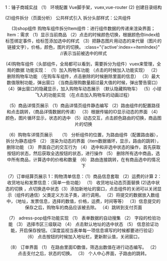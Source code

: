 1：锤子商城实战
（1）	环境配置
Vue脚手架，vuex,vue-router
 (2) 创建目录结构
  
 (2)组件拆分（页面分析）
公共样式引入 <link rel="stylesheet" href="/src/assets/css/reset.css">
拆分头部样式：公共组件<header>
(3)shop组件
购物车组件拆分Item组件：进行组件数据的传递来渲染界面；
Item：需求
（1）显示当前商品 
（2）点击的时候颜色切换，根据颜色你index给标签绑定事件，给标签添加选中的样式  （3）把静态图片用动态的来代替（图片的链接文字），价格，颜色，图片的切换。
:class="{'active':index==itemIndex}" //表示当前被选中的样式

(4)购物车组件（头部组件，全局都可以看到，需要拆分为组件）vuex来管理，全局的数据
功能实现：
（1）加入购物车功能 （点击的时候加入功能实现）
（2）删除购物车功能 （在购车车组件，点击删除的时候删除里面的信息）
（3）最大数值限制功能，弹出窗口 （当商品限购数量超过最大值的时候，弹出警告窗口）
（4）弹出窗口的隐藏显示，加入购物车动态展示 （默认隐藏购物车）
（5）小球飞入的功能实现 （在点击加入购物车的动画过程）

（5）商品详情页展示
（1）商品详情页组件静态编写
（2）路由组件的配置路径和点击跳转，（商品详情数据的传递）
 <router-link :to="{ path: '/item', query: { ItemId: `${item.sku_info[itemIndex].sku_id}` }}"></router-link>
（3）根据传输的ID显示动态的界面
（4）颜色，图片循环显示，状态的选中
（5）动态交互，点击颜色路由的切换，商品图片的切换

（6）购物车详情页展示
 
（1）	分析组件的位置，为路由组件（配置路由器），拆分为静态组件
（2）	渲染为动态的界面（item数据循环，显示，路由的跳转），删除功能
（3）	界面自己的交互行为
（4）	选中和非选中状态的操作，首先获取按钮的状态，然后获取全选按钮的状态，进行操作
（5）	删除所有选中商品，选中所有商品，计算选中的价格和数量
（6）	路由连接跳转，在有商品选中的情况下


（7）订单结算页展示
1：购物清单信息：（1）商品信息套取 （2）运费的计算
2：收货地址和发票信息：（简单一些功能）
（1）	收货地址动态页面替换 (2)选中状态的切换 ，点切换选中状态（3）添加新地址的窗口，点击组件的关闭可以关闭显示（组件的通信）父类定义方法子类，进行调用。
（2）将提交的数据放入数组中，（地址，发票信息，选择的数值，价格，运费，时间等等）
（3）信息提交的保存之后，购物车的商品应该被去除。
（4）跳转到支付页面

（7）	adress-pop组件功能实现
（1）	表单数据的自动搜集
（2）	字段的检验功能
（3）	选择市区三级联动
（4）	点击默认地址的选中状态
（5）	信息验证功能，开启保存按钮。（深度监视当表单每一项信息填写的时候都要进行验证）
（6）	点击按钮的时候加入地址栏，更新默认值，关闭窗口，

（8）	订单界面
（1）	在路由里面ID数值，筛选出数值在进行动态编写。
（2）	点击支付之后，状态的切换。
（3）	个人中心界面，子路由的跳转。

